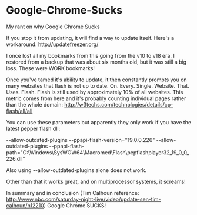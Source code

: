 # Google-Chrome-Sucks
My rant on why Google Chrome Sucks

If you stop it from updating, it will find a way to update itself.
Here's a workaround: http://updatefreezer.org/

I once lost all my bookmarks from this going from the v10 to v18 era. I restored from a backup that was about six months old, but it was still a big loss. These were WORK bookmarks!

Once you've tamed it's ability to update, it then constantly prompts you on many websites that flash is not up to date. On. Every. Single. Website. That. Uses. Flash. Flash is still used by approximately 10% of all websites. This metric comes from here and it's probably counting individual pages rather than the whole domain:
http://w3techs.com/technologies/details/cp-flash/all/all

You can use these parameters but apparently they only work if you have the latest pepper flash dll:

--allow-outdated-plugins --ppapi-flash-version="19.0.0.226" --allow-outdated-plugins --ppapi-flash-path="C:\Windows\SysWOW64\Macromed\Flash\pepflashplayer32_19_0_0_226.dll"

Also using --allow-outdated-plugins alone does not work.

Other than that it works great, and on multiprocessor systems, it screams!

In summary and in conclusion (Tim Calhoun reference: http://www.nbc.com/saturday-night-live/video/update-sen-tim-calhoun/n12210) Google Chrome SUCKS!
